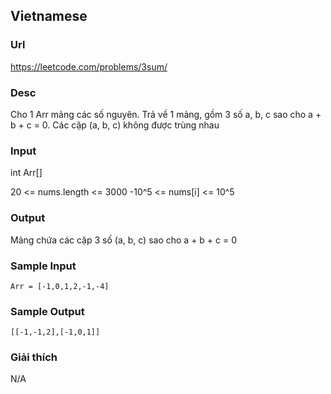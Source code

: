 ## Vietnamese

### Url
https://leetcode.com/problems/3sum/

### Desc

Cho 1 Arr mảng các số nguyên. Trả về 1 mảng, gồm 3 số a, b, c sao cho a + b + c = 0. Các cặp (a, b, c) không được trùng nhau

### Input
int Arr[]

20 <= nums.length <= 3000
-10^5 <= nums[i] <= 10^5

### Output
Mảng chứa các cặp 3 số (a, b, c) sao cho a + b + c = 0

### Sample Input
```
Arr = [-1,0,1,2,-1,-4]
```

### Sample Output
```
[[-1,-1,2],[-1,0,1]]
```

### Giải thích
N/A
